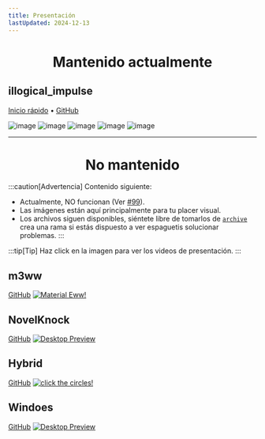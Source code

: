```yaml
---
title: Presentación
lastUpdated: 2024-12-13
---
```


<div align="center">
    <h1>Mantenido actualmente</h1>
</div>

## illogical_impulse
[Inicio rápido](../../i-i/01setup)    •    [GitHub](https://github.com/end-4/dots-hyprland)

![image](https://repository-images.githubusercontent.com/583820372/55988d08-a8db-421a-8761-f6e98ea89ce3)
![image](/screenshots/i-i.2.png)
![image](/screenshots/i-i.3.png)
![image](/screenshots/i-i.4.png)
![image](/screenshots/i-i.5.png)

---

<div align="center">
    <h1>No mantenido</h1>
</div>

:::caution[Advertencia]
Contenido siguiente:
- Actualmente, NO funcionan (Ver [#99](https://github.com/end-4/dots-hyprland/issues/99)).
- Las imágenes están aquí principalmente para tu placer visual.
- Los archivos siguen disponibles, siéntete libre de tomarlos de [`archive`](https://github.com/end-4/dots-hyprland/tree/archive) crea una rama si estás dispuesto a ver espaguetis solucionar problemas.
:::

:::tip[Tip]
Haz click en la imagen para ver los videos de presentación.
:::

## m3ww
[GitHub](https://github.com/end-4/dots-hyprland/tree/archive)
<a href="https://streamable.com/85ch8x">
 <img src="/screenshots/m3ww.1.png" alt="Material Eww!">
</a>

## NovelKnock
[GitHub](https://github.com/end-4/dots-hyprland/tree/archive)
<a href="https://streamable.com/7vo61k">
 <img src="/screenshots/n-k.1.png" alt="Desktop Preview">
</a>

## Hybrid
[GitHub](https://github.com/end-4/dots-hyprland/tree/archive)
<a href="https://streamable.com/4oogot">
 <img src="/screenshots/hybrid.1.png" alt="click the circles!">
</a>

## Windoes
[GitHub](https://github.com/end-4/dots-hyprland/tree/archive)
<a href="https://streamable.com/5qx614">
 <img src="/screenshots/windoes.1.png" alt="Desktop Preview">
</a>
